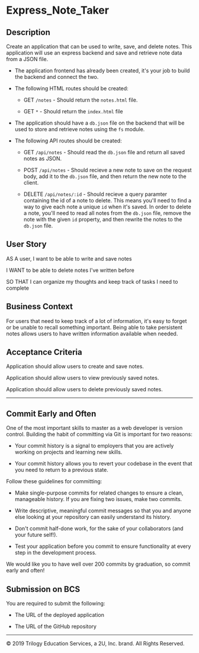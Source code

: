# Express_Note_Taker

## Description

Create an application that can be used to write, save, and delete notes. This application will use an express backend and save and retrieve note data from a JSON file.

* The application frontend has already been created, it's your job to build the backend and connect the two.

* The following HTML routes should be created:

  * GET `/notes` - Should return the `notes.html` file.

  * GET `*` - Should return the `index.html` file

* The application should have a `db.json` file on the backend that will be used to store and retrieve notes using the `fs` module.

* The following API routes should be created:

  * GET `/api/notes` - Should read the `db.json` file and return all saved notes as JSON.

  * POST `/api/notes` - Should recieve a new note to save on the request body, add it to the `db.json` file, and then return the new note to the client.

  * DELETE `/api/notes/:id` - Should recieve a query paramter containing the id of a note to delete. This means you'll need to find a way to give each note a unique `id` when it's saved. In order to delete a note, you'll need to read all notes from the `db.json` file, remove the note with the given `id` property, and then rewrite the notes to the `db.json` file.

## User Story

AS A user, I want to be able to write and save notes

I WANT to be able to delete notes I've written before

SO THAT I can organize my thoughts and keep track of tasks I need to complete

## Business Context

For users that need to keep track of a lot of information, it's easy to forget or be unable to recall something important. Being able to take persistent notes allows users to have written information available when needed.

## Acceptance Criteria

Application should allow users to create and save notes.

Application should allow users to view previously saved notes.

Application should allow users to delete previously saved notes.

- - -

## Commit Early and Often

One of the most important skills to master as a web developer is version control. Building the habit of committing via Git is important for two reasons:

* Your commit history is a signal to employers that you are actively working on projects and learning new skills.

* Your commit history allows you to revert your codebase in the event that you need to return to a previous state.

Follow these guidelines for committing:

* Make single-purpose commits for related changes to ensure a clean, manageable history. If you are fixing two issues, make two commits.

* Write descriptive, meaningful commit messages so that you and anyone else looking at your repository can easily understand its history.

* Don't commit half-done work, for the sake of your collaborators (and your future self!).

* Test your application before you commit to ensure functionality at every step in the development process.

We would like you to have well over 200 commits by graduation, so commit early and often!

## Submission on BCS

You are required to submit the following:

* The URL of the deployed application

* The URL of the GitHub repository

- - -
© 2019 Trilogy Education Services, a 2U, Inc. brand. All Rights Reserved.
